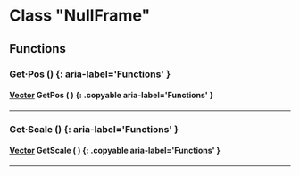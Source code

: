 # Class "NullFrame"

## Functions

### Get·Pos () {: aria-label='Functions' }
#### [Vector](https://wofsauge.github.io/IsaacDocs/rep/Vector.html) GetPos ( ) {: .copyable aria-label='Functions' }

___
### Get·Scale () {: aria-label='Functions' }
#### [Vector](https://wofsauge.github.io/IsaacDocs/rep/Vector.html) GetScale ( ) {: .copyable aria-label='Functions' }

___